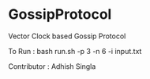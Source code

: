 # GossipProtocol
Vector Clock based Gossip Protocol

To Run : bash run.sh -p 3 -n 6 -i input.txt

Contributor : Adhish Singla